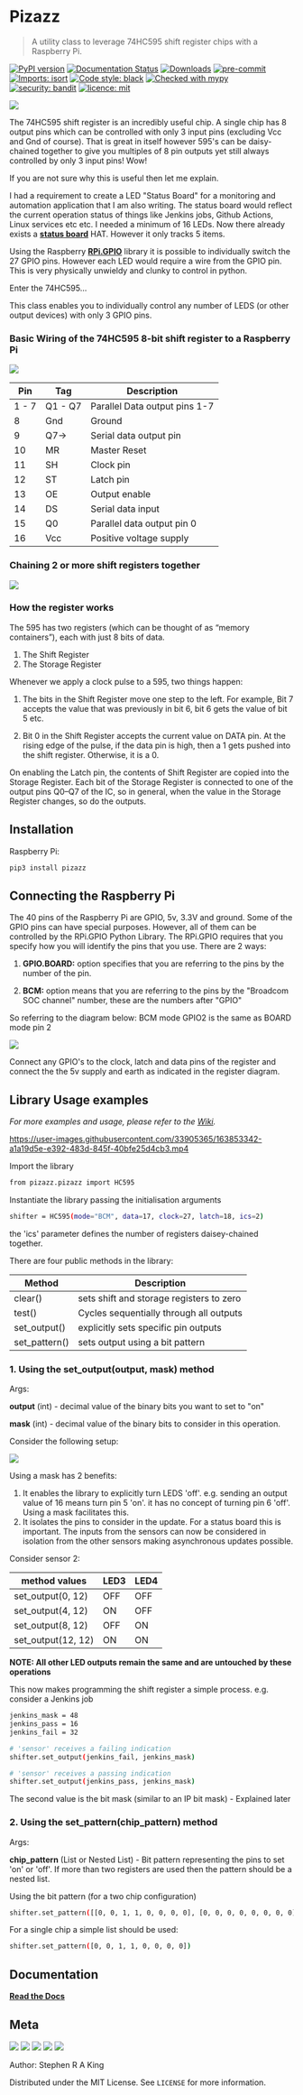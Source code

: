 # Pizazz

> A utility class to leverage 74HC595 shift register chips with a Raspberry Pi.

[![PyPI version](https://badge.fury.io/py/pizazz.svg)](https://badge.fury.io/py/pizazz)
[![Documentation Status](https://readthedocs.org/projects/pizazz/badge/?version=latest)](https://pizazz.readthedocs.io/en/latest/?badge=latest)
[![Downloads](https://static.pepy.tech/personalized-badge/pizazz?period=total&units=international_system&left_color=black&right_color=orange&left_text=Downloads)](https://pepy.tech/project/pizazz)
[![pre-commit][pre-commit-image]][pre-commit-url]
[![Imports: isort][isort-image]][isort-url]
[![Code style: black][black-image]][black-url]
[![Checked with mypy][mypy-image]][mypy-url]
[![security: bandit][bandit-image]][bandit-url]
[![licence: mit][mit-license-image]][mit-license-url]

![](https://github.com/Stephen-RA-King/pizazz/raw/main/assets/header.png)

The 74HC595 shift register is an incredibly useful chip. A single chip has 8 output pins which can be
controlled with only 3 input pins (excluding Vcc and Gnd of course).
That is great in itself however 595's can be daisy-chained together to give you multiples of 8 pin outputs yet still
always controlled by only 3 input pins! Wow!

If you are not sure why this is useful then let me explain.

I had a requirement to create a LED "Status Board" for a monitoring and automation application that I am also writing.
The status board would reflect the current operation status of things like Jenkins jobs, Github Actions, Linux services etc etc.
I needed a minimum of 16 LEDs. Now there already exists a [**status board**][status-board-url] HAT. However it only tracks 5 items.

Using the Raspberry [**RPi.GPIO**][rpi-gpio-url] library it is possible to individually switch the 27 GPIO pins. However each LED would require
a wire from the GPIO pin. This is very physically unwieldy and clunky to control in python.

Enter the 74HC595...

This class enables you to individually control any number of LEDS (or other output devices) with only 3 GPIO pins.

### Basic Wiring of the 74HC595 8-bit shift register to a Raspberry Pi

![](https://github.com/Stephen-RA-King/pizazz/raw/main/assets/1chip.png)

| Pin   | Tag     | Description                   |
| ----- | ------- | ----------------------------- |
| 1 - 7 | Q1 - Q7 | Parallel Data output pins 1-7 |
| 8     | Gnd     | Ground                        |
| 9     | Q7->    | Serial data output pin        |
| 10    | MR      | Master Reset                  |
| 11    | SH      | Clock pin                     |
| 12    | ST      | Latch pin                     |
| 13    | OE      | Output enable                 |
| 14    | DS      | Serial data input             |
| 15    | Q0      | Parallel data output pin 0    |
| 16    | Vcc     | Positive voltage supply       |

### Chaining 2 or more shift registers together

![](https://github.com/Stephen-RA-King/pizazz/raw/main/assets/2chip.png)

### How the register works

The 595 has two registers (which can be thought of as “memory containers”), each with just 8 bits of data.

1. The Shift Register
2. The Storage Register

Whenever we apply a clock pulse to a 595, two things happen:

1. The bits in the Shift Register move one step to the left. For example, Bit 7 accepts the value that was previously in bit 6, bit 6 gets the value of bit 5 etc.

2. Bit 0 in the Shift Register accepts the current value on DATA pin. At the rising edge of the pulse, if the data pin is high, then a 1 gets pushed into the shift register. Otherwise, it is a 0.

On enabling the Latch pin, the contents of Shift Register are copied into the Storage Register.
Each bit of the Storage Register is connected to one of the output pins Q0–Q7 of the IC, so in general, when the value in the Storage Register changes, so do the outputs.

## Installation

Raspberry Pi:

```sh
pip3 install pizazz
```

## Connecting the Raspberry Pi

The 40 pins of the Raspberry Pi are GPIO, 5v, 3.3V and ground. Some of the GPIO pins can have special purposes.
However, all of them can be controlled by the RPi.GPIO Python Library.
The RPi.GPIO requires that you specify how you will identify the pins that you use. There are 2 ways:

1. **GPIO.BOARD:** option specifies that you are referring to the pins by the number of the pin.

2. **BCM:** option means that you are referring to the pins by the "Broadcom SOC channel" number, these are
   the numbers after "GPIO"

So referring to the diagram below: BCM mode GPIO2 is the same as BOARD mode pin 2

![](https://github.com/Stephen-RA-King/pizazz/raw/main/assets/40pinheader.png)

Connect any GPIO's to the clock, latch and data pins of the register and connect the the 5v supply and earth
as indicated in the register diagram.

## Library Usage examples

_For more examples and usage, please refer to the [Wiki][wiki]._

https://user-images.githubusercontent.com/33905365/163853342-a1a19d5e-e392-483d-845f-40bfe25d4cb3.mp4

Import the library

```sh
from pizazz.pizazz import HC595
```

Instantiate the library passing the initialisation arguments

```sh
shifter = HC595(mode="BCM", data=17, clock=27, latch=18, ics=2)
```

the 'ics' parameter defines the number of registers daisey-chained together.

There are four public methods in the library:

| Method        | Description                              |
| ------------- | ---------------------------------------- |
| clear()       | sets shift and storage registers to zero |
| test()        | Cycles sequentially through all outputs  |
| set_output()  | explicitly sets specific pin outputs     |
| set_pattern() | sets output using a bit pattern          |

### 1. Using the set_output(output, mask) method

Args:

**output** (int) - decimal value of the binary bits you want to set to "on"

**mask** (int) - decimal value of the binary bits to consider in this operation.

Consider the following setup:

![](https://github.com/Stephen-RA-King/pizazz/raw/main/assets/masking.png)

Using a mask has 2 benefits:

1. It enables the library to explicitly turn LEDS 'off'. e.g. sending an output value of 16 means turn pin 5 'on'. it has no concept of turning pin 6 'off'. Using a mask facilitates this.
2. It isolates the pins to consider in the update. For a status board this is important. The inputs from the sensors can now be considered in isolation from the other sensors making asynchronous updates possible.

Consider sensor 2:

| method values      | LED3 | LED4 |
| ------------------ | ---- | ---- |
| set_output(0, 12)  | OFF  | OFF  |
| set_output(4, 12)  | ON   | OFF  |
| set_output(8, 12)  | OFF  | ON   |
| set_output(12, 12) | ON   | ON   |

**NOTE: All other LED outputs remain the same and are untouched by these operations**

This now makes programming the shift register a simple process. e.g. consider a Jenkins job

```sh
jenkins_mask = 48
jenkins_pass = 16
jenkins_fail = 32

# 'sensor' receives a failing indication
shifter.set_output(jenkins_fail, jenkins_mask)

# 'sensor' receives a passing indication
shifter.set_output(jenkins_pass, jenkins_mask)

```

The second value is the bit mask (similar to an IP bit mask) - Explained later

### 2. Using the set_pattern(chip_pattern) method

Args:

**chip_pattern** (List or Nested List) - Bit pattern representing the pins to set 'on' or 'off'. If more than two registers are used then the pattern should be a nested list.

Using the bit pattern (for a two chip configuration)

```sh
shifter.set_pattern([[0, 0, 1, 1, 0, 0, 0, 0], [0, 0, 0, 0, 0, 0, 0, 0]])
```

For a single chip a simple list should be used:

```sh
shifter.set_pattern([0, 0, 1, 1, 0, 0, 0, 0])
```

## Documentation

[**Read the Docs**](https://pizazz.readthedocs.io/en/latest/)

## Meta

[![](https://github.com/Stephen-RA-King/pizazz/raw/main/assets/linkedin.png)](https://linkedin.com/in/stephen-k-3a4644210)
[![](https://github.com/Stephen-RA-King/pizazz/raw/main/assets/github.png)](https://github.com/Stephen-RA-King/Stephen-RA-King)
[![](assets/pypi.png)](https://pypi.org/project/pizazz/)
[![](https://github.com/Stephen-RA-King/pizazz/raw/main/assets/www.png)](https://www.justpython.tech)
[![](https://github.com/Stephen-RA-King/pizazz/raw/main/assets/email.png)](mailto:stephen.ra.king@gmail.com)

Author: Stephen R A King

Distributed under the MIT License. See `LICENSE` for more information.

<!-- Markdown link & img dfn's -->

[rpi-gpio-url]: https://pypi.org/project/RPi.GPIO/
[status-board-url]: https://thepihut.com/products/status-board-pro
[pre-commit-image]: https://img.shields.io/badge/pre--commit-enabled-brightgreen?logo=pre-commit&logoColor=white
[pre-commit-url]: https://github.com/pre-commit/pre-commit
[isort-image]: https://img.shields.io/badge/%20imports-isort-%231674b1?style=flat&labelColor=ef8336
[isort-url]: https://pycqa.github.io/isort/
[black-image]: https://img.shields.io/badge/code%20style-black-000000.svg
[black-url]: https://github.com/psf/black
[bandit-image]: https://img.shields.io/badge/security-bandit-yellow.svg
[bandit-url]: https://github.com/PyCQA/bandit
[mypy-image]: http://www.mypy-lang.org/static/mypy_badge.svg
[mypy-url]: http://mypy-lang.org/
[mit-license-image]: https://img.shields.io/badge/license-MIT-blue
[mit-license-url]: https://choosealicense.com/licenses/mit/
[wiki]: https://github.com/stephen-ra-king/pizazz/wiki
